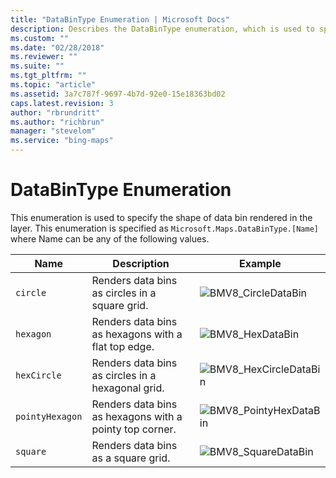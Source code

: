 ```yaml
---
title: "DataBinType Enumeration | Microsoft Docs"
description: Describes the DataBinType enumeration, which is used to specify the shape of a data bin rendered in the layer, and provides a list of its properties which includes circle, hexagon, hexCircle, pointyHexagon and square.
ms.custom: ""
ms.date: "02/28/2018"
ms.reviewer: ""
ms.suite: ""
ms.tgt_pltfrm: ""
ms.topic: "article"
ms.assetid: 3a7c787f-9697-4b7d-92e0-15e18363bd02
caps.latest.revision: 3
author: "rbrundritt"
ms.author: "richbrun"
manager: "stevelom"
ms.service: "bing-maps"
---
```


# DataBinType Enumeration

This enumeration is used to specify the shape of data bin rendered in the layer. This enumeration is specified as `Microsoft.Maps.DataBinType.[Name]` where Name can be any of the following values.

| Name          | Description                                             | Example |
|---------------|---------------------------------------------------------|---------|
| `circle`        | Renders data bins as circles in a square grid.          | ![BMV8_CircleDataBin](../../media/bmv8-circledatabin.PNG) |
| `hexagon`       | Renders data bins as hexagons with a flat top edge.     | ![BMV8_HexDataBin](../../media/bmv8-hexdatabin.PNG)
| `hexCircle`     | Renders data bins as circles in a hexagonal grid.       | ![BMV8_HexCircleDataBin](../../media/bmv8-hexcircledatabin.PNG) |
| `pointyHexagon` | Renders data bins as hexagons with a pointy top corner. | ![BMV8_PointyHexDataBin](../../media/bmv8-pointyhexdatabin.PNG) |
| `square`        | Renders data bins as a square grid.                     | ![BMV8_SquareDataBin](../../media/bmv8-squaredatabin.PNG) |